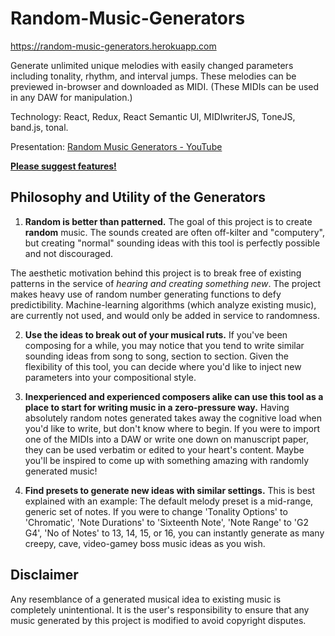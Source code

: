 # Random-Music-Generators

https://random-music-generators.herokuapp.com

Generate unlimited unique melodies with easily changed parameters including tonality, rhythm, and interval jumps. 
These melodies can be previewed in-browser and downloaded as MIDI. (These MIDIs can be used in any DAW for manipulation.)

Technology:	React, Redux, React Semantic UI, MIDIwriterJS, ToneJS, band.js, tonal. 

Presentation: [Random Music Generators - YouTube](https://www.youtube.com/watch?v=D46ujdZg4o0)

**[Please suggest features!](https://scraggo.github.io/contact/)**

## Philosophy and Utility of the Generators

1. **Random is better than patterned.** The goal of this project is to create **random** music. The sounds created are often off-kilter and "computery", but creating "normal" sounding ideas with this tool is perfectly possible and not discouraged.

The aesthetic motivation behind this project is to break free of existing patterns in the service of *hearing and creating something new*. The project makes heavy use of random number generating functions to defy predictibility. Machine-learning algorithms (which analyze existing music), are currently not used, and would only be added in service to randomness.

2. **Use the ideas to break out of your musical ruts.** If you've been composing for a while, you may notice that you tend to write similar sounding ideas from song to song, section to section. Given the flexibility of this tool, you can decide where you'd like to inject new parameters into your compositional style.

3. **Inexperienced and experienced composers alike can use this tool as a place to start for writing music in a zero-pressure way.** Having absolutely random notes generated takes away the cognitive load when you'd like to write, but don't know where to begin. If you were to import one of the MIDIs into a DAW or write one down on manuscript paper, they can be used verbatim or edited to your heart's content. Maybe you'll be inspired to come up with something amazing with randomly generated music!

4. **Find presets to generate new ideas with similar settings.** This is best explained with an example: The default melody preset is a mid-range, generic set of notes. If you were to change 'Tonality Options' to 'Chromatic', 'Note Durations' to 'Sixteenth Note', 'Note Range' to 'G2 G4', 'No of Notes' to 13, 14, 15, or 16, you can instantly generate as many creepy, cave, video-gamey boss music ideas as you wish.

## Disclaimer

Any resemblance of a generated musical idea to existing music is completely unintentional. It is the user's responsibility to ensure that any music generated by this project is modified to avoid copyright disputes.
